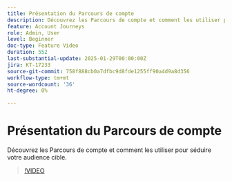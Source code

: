 ```yaml
---
title: Présentation du Parcours de compte
description: Découvrez les Parcours de compte et comment les utiliser pour séduire votre audience cible.
feature: Account Journeys
role: Admin, User
level: Beginner
doc-type: Feature Video
duration: 552
last-substantial-update: 2025-01-29T00:00:00Z
jira: KT-17233
source-git-commit: 758f888cb0a7dfbc9d8fde1255ff90a4d9a8d356
workflow-type: tm+mt
source-wordcount: '36'
ht-degree: 0%

---
```



# Présentation du Parcours de compte

Découvrez les Parcours de compte et comment les utiliser pour séduire votre audience cible.

>[!VIDEO](https://video.tv.adobe.com/v/3443202/?learn=on&enablevpops)
